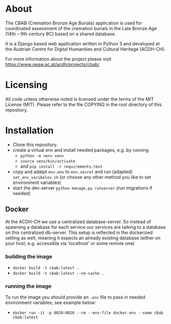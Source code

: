 # About

The CBAB (Cremation Bronze Age Burials) application is used for coordinated assessment of the cremation burials in the Late Bronze Age (14th – 9th century BC) based on a shared database.

It is a Django based web application written in Python 3 and developed at the Austrian Centre for Digital Humanities and Cultural Heritage (ACDH-CH).

For more information about the project please visit https://www.oeaw.ac.at/acdh/projects/cbab/

# Licensing

All code unless otherwise noted is licensed under the terms of the MIT License (MIT).
Please refer to the file COPYING in the root directory of this repository.

# Installation

* Clone this repository.
* create a virtual env and install needed packages, e.g. by running
  * `python -m venv venv`
  * `source venv/bin/activate`
  * and `pip install -r requirements.text`
* copy and adatpt `env.env` to `env.secret` and run (adapted) `set_env_varibales.sh` (or choose any other method you like to set environment variables)
* start the dev-server `python manage.py runserver` (run migrations if needed)

## Docker

At the ACDH-CH we use a centralized database-server. So instead of spawning a database for each service our services are talking to a database on this centralized db-server. This setup is reflected in the dockerized setting as well, meaning it expects an already existing database (either on your host, e.g. accessible via 'localhost' or some remote one)

### building the image

* `docker build -t cbab:latest .`
* `docker build -t cbab:latest --no-cache .`


### running the image

To run the image you should provide an `.env` file to pass in needed environment variables; see example below:

* `docker run -it -p 8020:8020 --rm --env-file docker.env --name cbab cbab:latest`
